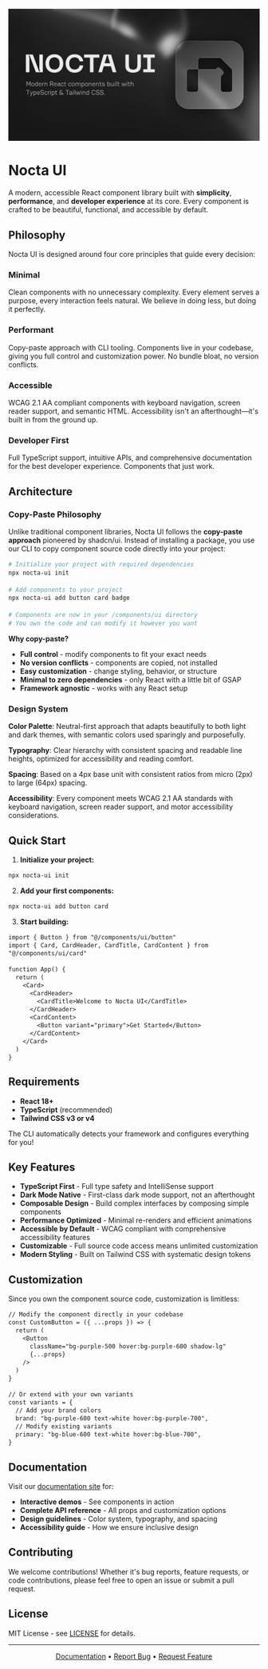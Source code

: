![Nocta UI](screen.jpg)

# Nocta UI

A modern, accessible React component library built with **simplicity**, **performance**, and **developer experience** at its core. Every component is crafted to be beautiful, functional, and accessible by default.

## Philosophy

Nocta UI is designed around four core principles that guide every decision:

### **Minimal**
Clean components with no unnecessary complexity. Every element serves a purpose, every interaction feels natural. We believe in doing less, but doing it perfectly.

### **Performant** 
Copy-paste approach with CLI tooling. Components live in your codebase, giving you full control and customization power. No bundle bloat, no version conflicts.

### **Accessible**
WCAG 2.1 AA compliant components with keyboard navigation, screen reader support, and semantic HTML. Accessibility isn't an afterthought—it's built in from the ground up.

### **Developer First**
Full TypeScript support, intuitive APIs, and comprehensive documentation for the best developer experience. Components that just work.

## Architecture

### Copy-Paste Philosophy

Unlike traditional component libraries, Nocta UI follows the **copy-paste approach** pioneered by shadcn/ui. Instead of installing a package, you use our CLI to copy component source code directly into your project:

```bash
# Initialize your project with required dependencies
npx nocta-ui init

# Add components to your project
npx nocta-ui add button card badge

# Components are now in your /components/ui directory
# You own the code and can modify it however you want
```

**Why copy-paste?**
- **Full control** - modify components to fit your exact needs
- **No version conflicts** - components are copied, not installed
- **Easy customization** - change styling, behavior, or structure
- **Minimal to zero dependencies** - only React with a little bit of GSAP
- **Framework agnostic** - works with any React setup

### Design System

**Color Palette**: Neutral-first approach that adapts beautifully to both light and dark themes, with semantic colors used sparingly and purposefully.

**Typography**: Clear hierarchy with consistent spacing and readable line heights, optimized for accessibility and reading comfort.

**Spacing**: Based on a 4px base unit with consistent ratios from micro (2px) to large (64px) spacing.

**Accessibility**: Every component meets WCAG 2.1 AA standards with keyboard navigation, screen reader support, and motor accessibility considerations.

## Quick Start

1. **Initialize your project:**
```bash
npx nocta-ui init
```

2. **Add your first components:**
```bash
npx nocta-ui add button card
```

3. **Start building:**
```tsx
import { Button } from "@/components/ui/button"
import { Card, CardHeader, CardTitle, CardContent } from "@/components/ui/card"

function App() {
  return (
    <Card>
      <CardHeader>
        <CardTitle>Welcome to Nocta UI</CardTitle>
      </CardHeader>
      <CardContent>
        <Button variant="primary">Get Started</Button>
      </CardContent>
    </Card>
  )
}
```

## Requirements

- **React 18+**
- **TypeScript** (recommended)
- **Tailwind CSS v3 or v4**

The CLI automatically detects your framework and configures everything for you!

## Key Features

- **TypeScript First** - Full type safety and IntelliSense support
- **Dark Mode Native** - First-class dark mode support, not an afterthought
- **Composable Design** - Build complex interfaces by composing simple components
- **Performance Optimized** - Minimal re-renders and efficient animations
- **Accessible by Default** - WCAG compliant with comprehensive accessibility features
- **Customizable** - Full source code access means unlimited customization
- **Modern Styling** - Built on Tailwind CSS with systematic design tokens

## Customization

Since you own the component source code, customization is limitless:

```tsx
// Modify the component directly in your codebase
const CustomButton = ({ ...props }) => {
  return (
    <Button 
      className="bg-purple-500 hover:bg-purple-600 shadow-lg" 
      {...props} 
    />
  )
}

// Or extend with your own variants
const variants = {
  // Add your brand colors
  brand: "bg-purple-600 text-white hover:bg-purple-700",
  // Modify existing variants  
  primary: "bg-blue-600 text-white hover:bg-blue-700",
}
```

## Documentation

Visit our [documentation site](https://nocta-ui-beryl.vercel.app) for:

- **Interactive demos** - See components in action
- **Complete API reference** - All props and customization options
- **Design guidelines** - Color system, typography, and spacing
- **Accessibility guide** - How we ensure inclusive design

## Contributing

We welcome contributions! Whether it's bug reports, feature requests, or code contributions, please feel free to open an issue or submit a pull request.

## License

MIT License - see [LICENSE](LICENSE) for details.

---

<div align="center">
  <p>
    <a href="https://nocta-ui-beryl.vercel.app">Documentation</a> •
    <a href="https://github.com/66HEX/nocta-ui/issues">Report Bug</a> •
    <a href="https://github.com/66HEX/nocta-ui/issues">Request Feature</a>
  </p>  
</div>
